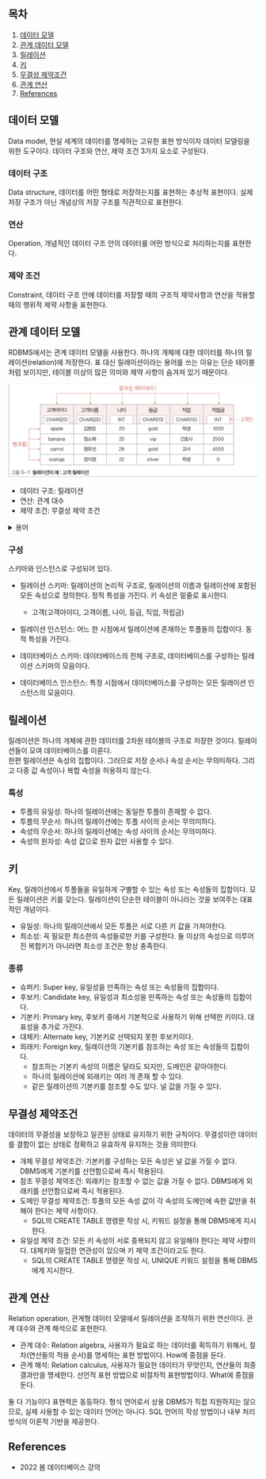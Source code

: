 ## 목차

1. [데이터 모델](#데이터-모델)
2. [관계 데이터 모델](#관계-데이터-모델)
3. [릴레이션](#릴레이션)
4. [키](#키)
5. [무결성 제약조건](#무결성-제약조건)
6. [관계 연산](#관계-연산)
7. [References](#references)

## 데이터 모델
Data model, 현실 세계의 데이터를 명세하는 고유한 표현 방식이자 데이터 모델링을 위한 도구이다. 데이터 구조와 연산, 제약 조건 3가지 요소로 구성된다. 

### 데이터 구조
Data structure, 데이터를 어떤 형태로 저장하는지를 표현하는 추상적 표현이다. 실제 저장 구조가 아닌 개념상의 저장 구조를 직관적으로 표현한다.

### 연산
Operation, 개념적인 데이터 구조 안의 데이터를 어떤 방식으로 처리하는지를 표현한다.

### 제약 조건
Constraint, 데이터 구조 안에 데이터를 저장할 때의 구조적 제약사항과 연산을 적용할 때의 행위적 제약 사항을 표현한다.

## 관계 데이터 모델
RDBMS에서는 관계 데이터 모델을 사용한다. 하나의 개체에 대한 데이터를 하나의 릴레이션(relation)에 저장한다. 표 대신 릴레이션이라는 용어를 쓰는 이유는 단순 테이블처럼 보이지만, 테이블 이상의 많은 의미와 제약 사항이 숨겨져 있기 때문이다.

![](../image/relation/relation.png)

+ 데이터 구조: 릴레이션
+ 연산: 관계 대수
+ 제약 조건: 무결성 제약 조건

<details><summary> 용어 </summary>

### 속성
릴레이션의 열에 해당한다. 데이터를 표현하는 가장 논리적 단위로, 의미적으로 더 이상 분해할 수 없는 atomic value만 사용한다.

### 투플
릴레이션의 행에 해당한다. 현실 세계의 객체(entity)를 표현하며, 각 속성의 값들의 조합으로 구성되어 있다.

### 도메인
각 속성이 취할 수 있는 모든 값들의 집합을    정의한 것이다. 속성 값을 입력 및 수정할 때 적합성 판단의 기준이 된다. 일반적으로 속성의 특성을 고려한 데이터 타입으로 정의한다.

### 카디널리티 & 차수
카디널리티는 하나의 릴레이션 안의 전체 투플의 개수이다. 입력, 수정, 삭제 등을 통해 계속 변화하므로 동적 특성을 가진다. \
차수는 하나의 릴레이션을 구성하는 전체 속성의 개수이다. 각 투플이 가지는 속성 값의 개수는 릴레이션의 차수와 같다. 정적 특성을 가진다. \
널은 속성 값을 아직 모르거나 해당되는 값이 없음을 표현한다. 0과 다르다.

</details>

### 구성
스키마와 인스턴스로 구성되어 있다.
+ 릴레이션 스키마: 릴레이션의 논리적 구조로, 릴레이션의 이름과 릴레이션에 포함된 모든 속성으로 정의한다. 정적 특성을 가진다. 키 속성은 밑줄로 표시한다. 
    + 고객(고객아이디, 고객이름, 나이, 등급, 직업, 적립금)

+ 릴레이션 인스턴스: 어느 한 시점에서 릴레이션에 존재하는 투플들의 집합이다. 동적 특성을 가진다.

+ 데이터베이스 스키마: 데이터베이스의 전체 구조로, 데이터베이스를 구성하는 릴레이션 스키마의 모음이다.

+ 데이터베이스 인스턴스: 특정 시점에서 데이터베이스를 구성하는 모든 릴레이션 인스턴스의 모음이다.

## 릴레이션
릴레이션은 하나의 개체에 관한 데이터를 2차원 테이블의 구조로 저장한 것이다. 릴레이션들이 모여 데이터베이스를 이룬다.\
한편 릴레이션은 속성의 집합이다. 그러므로 저장 순서나 속성 순서는 무의미하다. 그리고 다중 값 속성이나 복합 속성을 허용하지 않는다.

### 특성
+ 투플의 유일성: 하나의 릴레이션에는 동일한 투플이 존재할 수 없다.
+ 투플의 무순서: 하나의 릴레이션에는 투플 사이의 순서는 무의미하다.
+ 속성의 무순서: 하나의 릴레이션에는 속성 사이의 순서는 무의미하다.
+ 속성의 원자성: 속성 값으로 원자 값만 사용할 수 있다.  

## 키
Key, 릴레이션에서 투플들을 유일하게 구별할 수 있는 속성 또는 속성들의 집합이다. 모든 릴레이션은 키를 갖는다. 릴레이션이 단순한 테이블이 아니라는 것을 보여주는 대표적인 개념이다. 

+ 유일성: 하나의 릴레이션에서 모든 투플은 서로 다른 키 값을 가져야한다.
+ 최소성: 꼭 필요한 최소한의 속성들로만 키를 구성한다. 둘 이상의 속성으로 이루어진 복합키가 아니라면 최소성 조건은 항상 충족한다.

### 종류
+ 슈퍼키: Super key, 유일성을 만족하는 속성 또는 속성들의 집합이다.
+ 후보키: Candidate key, 유일성과 최소성을 만족하는 속성 또는 속성들의 집합이다.
+ 기본키: Primary key, 후보키 중에서 기본적으로 사용하기 위해 선택한 키이다. 대표성을 추가로 가진다.
+ 대체키: Alternate key, 기본키로 선택되지 못한 후보키이다.
+ 외래키: Foreign key, 릴레이션의 기본키를 참조하는 속성 또는 속성들의 집합이다. 
    + 참조하는 기본키 속성의 이름은 달라도 되지만, 도메인은 같아야한다. 
    + 하나의 릴레이션에 외래키는 여러 개 존재 할 수 있다. 
    + 같은 릴레이션의 기본키를 참조할 수도 있다. 널 값을 가질 수 있다.

## 무결성 제약조건
데이터의 무결성을 보장하고 일관된 상태로 유지하기 위한 규칙이다. 무결성이란 데이터를 결함이 없는 상태로 정확하고 유효하게 유지하는 것을 의미한다.

+ 개체 무결성 제약조건: 기본키를 구성하는 모든 속성은 널 값을 가질 수 없다. DBMS에게 기본키를 선언함으로써 즉시 적용된다.
+ 참조 무결성 제약조건: 외래키는 참조할 수 없는 값을 가질 수 없다. DBMS에게 외래키를 선언함으로써 즉시 적용된다.
+ 도메인 무결성 제약조건: 투플의 모든 속성 값이 각 속성의 도메인에 속한 값만을 취해야 한다는 제약 사항이다.     
    + SQL의 CREATE TABLE 명령문 작성 시, 키워드 설정을 통해 DBMS에게 지시한다.
+ 유일성 제약 조건: 모든 키 속성이 서로 중복되지 않고 유일해야 한다는 제약 사항이다. 대체키와 밀접한 연관성이 있으며 키 제약 조건이라고도 한다.
    + SQL의 CREATE TABLE 명령문 작성 시, UNIQUE 키워드 설정을 통해 DBMS에게 지시한다. 

## 관계 연산
Relation operation, 관게형 데이터 모델에서 릴레이션을 조작하기 위한 연산이다. 관계 대수와 관계 해석으로 표현한다.

+ 관계 대수: Relation algebra, 사용자가 필요로 하는 데이터를 획득하기 위해서, 절차(연산들의 적용 순서)를 명세하는 표현 방법이다. How에 중점을 둔다.
+ 관계 해석: Relation calculus, 사용자가 필요한 데이터가 무엇인지, 연산들의 최종 결과만을 명세한다. 선언적 표현 방법으로 비절차적 표현방법이다. What에 중점을 둔다.

둘 다 기능이다 표현력은 동등하다. 형식 언어로서 상용 DBMS가 직접 지원하지는 않으므로, 실제 사용할 수 있는 데이터 언어는 아니다. SQL 언어의 작성 방법이나 내부 처리 방식의 이론적 기반을 제공한다.

## References
* 2022 봄 데이터베이스 강의